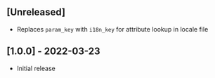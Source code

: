 ## [Unreleased]

- Replaces `param_key` with `i18n_key` for attribute lookup in locale file

## [1.0.0] - 2022-03-23

- Initial release
